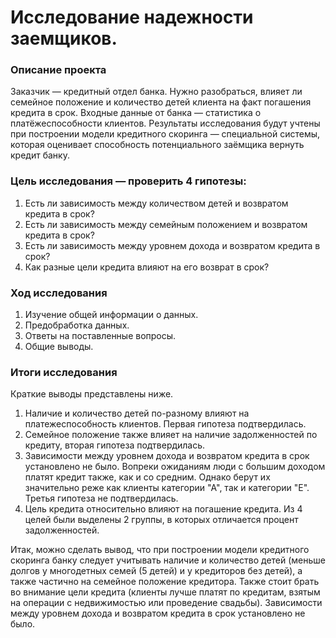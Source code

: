 # Исследование надежности заемщиков.

### Описание проекта
Заказчик — кредитный отдел банка. Нужно разобраться, влияет ли семейное положение и количество детей клиента на факт погашения кредита в срок.
Входные данные от банка — статистика о платёжеспособности клиентов.
Результаты исследования будут учтены при построении модели кредитного скоринга — специальной системы, которая оценивает способность потенциального заёмщика вернуть кредит банку.

### Цель исследования — проверить 4 гипотезы:
1) Есть ли зависимость между количеством детей и возвратом кредита в срок?
2) Есть ли зависимость между семейным положением и возвратом кредита в срок?
3) Есть ли зависимость между уровнем дохода и возвратом кредита в срок?
4) Как разные цели кредита влияют на его возврат в срок?

### Ход исследования
1) Изучение общей информации о данных.
2) Предобработка данных.
3) Ответы на поставленные вопросы.
4) Общие выводы.

### Итоги исследования
Краткие выводы представлены ниже.
1) Наличие и количество детей по-разному влияют на платежеспособность клиентов. Первая гипотеза подтвердилась.
2) Семейное положение также влияет на наличие задолженностей по кредиту, вторая гипотеза подтвердилась.
3) Зависимости между уровнем дохода и возвратом кредита в срок установлено не было. Вопреки ожиданиям люди с большим доходом платят кредит также, как и со средним. Однако берут их значительно реже как клиенты категории "А", так и категории "Е". Третья гипотеза не подтвердилась.
4) Цель кредита относительно влияют на погашение кредита. Из 4 целей были выделены 2 группы, в которых отличается процент задолженностей.


Итак, можно сделать вывод, что при построении модели кредитного скоринга банку следует учитывать наличие и количество детей (меньше долгов у многодетных семей (5 детей) и у кредиторов без детей), а также частично на семейное положение кредитора. Также стоит брать во внимание цели кредита (клиенты лучше платят по кредитам, взятым на операции с недвижимостью или проведение свадьбы). Зависимости между уровнем дохода и возвратом кредита в срок установлено не было.
